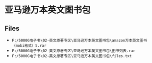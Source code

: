 # 亚马逊万本英文图书包

## Files

- `F:/5000G电子书\02-英文原著专区\亚马逊万本英文图书包\amazon万本英文图书（mobi格式）5.rar`
- `F:/5000G电子书\02-英文原著专区\亚马逊万本英文图书包\图书列表.rar`
- `F:/5000G电子书\02-英文原著专区\亚马逊万本英文图书包\files.txt`
